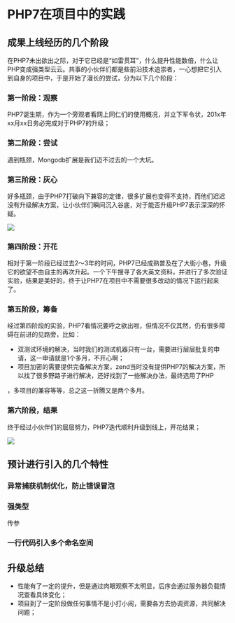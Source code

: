 # PHP7在项目中的实践

## 成果上线经历的几个阶段

在PHP7未出欲出之际，对于它已经是“如雷贯耳”，什么提升性能数倍，什么让PHP变成强类型云云。共事的小伙伴们都是些前沿技术追崇者，一心想把它引入到自身的项目中，于是开始了漫长的尝试，分为以下几个阶段：

### 第一阶段：观察

PHP7诞生期，作为一个旁观者看网上同仁们的使用概况，并立下军令状，201x年xx月xx日务必完成对于PHP7的升级；

### 第二阶段：尝试

遇到瓶颈，Mongodb扩展是我们迈不过去的一个大坑。

### 第三阶段：灰心

好多瓶颈，由于PHP7打破向下兼容的定律，很多扩展也变得不支持，而他们迟迟没有升级解决方案，让小伙伴们瞬间沉入谷底，对于能否升级PHP7表示深深的怀疑。

![](ot84cmvmf.bkt.clouddn.com/20170928213446_R88r8K_无奈.jpeg)

### 第四阶段：开花

相对于第一阶段已经过去2～3年的时间，PHP7已经成熟普及在了大街小巷，升级它的欲望不由自主的再次升起。一个下午搜寻了各大英文资料，并进行了多次验证实验，结果是美好的，终于让PHP7在项目中不需要很多改动的情况下运行起来了。

### 第五阶段，筹备

经过第四阶段的实验，PHP7看情况要呼之欲出啦，但情况不仅其然，仍有很多障碍在前进的见路旁，比如：
- 双测试环境的解决，当时我们的测试机器只有一台，需要进行层层批复的申请，这一申请就是1个多月，不开心啊；
- 项目加密的需要提供完备解决方案，zend当时没有提供PHP7的解决方案，所以找了很多野路子进行解决，还好找到了一些解决办法，最终选用了PHP

，多项目的兼容等等，总之这一折腾又是两个多月。

### 第六阶段，结果

终于经过小伙伴们的层层努力，PHP7迭代顺利升级到线上，开花结果；

![](ot84cmvmf.bkt.clouddn.com/20170928213446_q8IkT5_开心.jpeg)



## 预计进行引入的几个特性

### 异常捕获机制优化，防止错误冒泡

### 强类型
传参

### 一行代码引入多个命名空间

###


## 升级总结
- 性能有了一定的提升，但是通过肉眼观察不太明显，后序会通过服务器负载情况查看具体变化；
- 项目到了一定阶段做任何事情不是小打小闹，需要各方去协调资源，共同解决问题；
